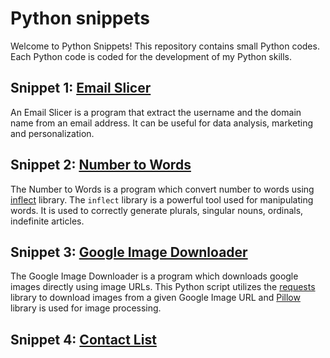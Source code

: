 # Python snippets

Welcome to Python Snippets! This repository contains small Python codes. Each Python code is coded for the development of my Python skills.

## Snippet 1: [Email Slicer](Email_slicer.py)

An Email Slicer is a program that extract the username and the domain name from an email address. It can be useful for data analysis, marketing and personalization.

## Snippet 2: [Number to Words](Number_to_words.py)

The Number to Words is a program which convert number to words using [inflect](https://pypi.org/project/inflect/) library. The `inflect` library is a powerful tool used for manipulating words. It is used to correctly generate plurals, singular nouns, ordinals, indefinite articles.

## Snippet 3: [Google Image Downloader](Google_image_downloader.py)

The Google Image Downloader is a program which downloads google images directly using image URLs. This Python script utilizes the [requests](https://pypi.org/project/requests/) library to download images from a given Google Image URL and [Pillow](https://pypi.org/project/pillow/) library is used for image processing.

## Snippet 4: [Contact List](Contact_list.py)
